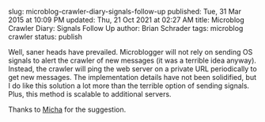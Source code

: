 slug: microblog-crawler-diary-signals-follow-up
published: Tue, 31 Mar 2015 at 10:09 PM
updated: Thu, 21 Oct 2021 at 02:27 AM
title: Microblog Crawler Diary: Signals Follow Up
author: Brian Schrader
tags: microblog crawler
status: publish

Well, saner heads have prevailed. Microblogger will not rely on sending OS signals to alert the crawler of new messages (it was a terrible idea anyway). Instead, the crawler will ping the web server on a private URL periodically to get new messages. The implementation details have not been solidified, but I do like this solution a lot more than the terrible option of sending signals. Plus, this method is scalable to additional servers. 

Thanks to [Micha][1] for the suggestion.

[1]: https://twitter.com/macromicah